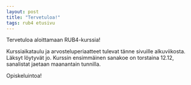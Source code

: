 ```yaml
---
layout: post
title: "Tervetuloa!"
tags: rub4 etusivu
---
```


Tervetuloa aloittamaan RUB4-kurssia!

Kurssiaikataulu ja arvosteluperiaatteet tulevat tänne sivuille alkuviikosta. Läksyt löytyvät jo. Kurssin ensimmäinen sanakoe on torstaina 12.12, sanalistat jaetaan maanantain tunnilla.

Opiskeluintoa!